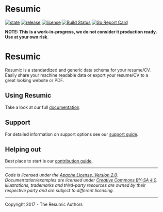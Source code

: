 # Resumic




 [![state](https://img.shields.io/badge/state-unstable-red.svg)]() [![release](https://img.shields.io/github/release/resumic/schema.svg)](https://github.com/resumic/schema/releases) [![license](https://img.shields.io/github/license/resumic/schema.svg)](LICENSE) [![Build Status](https://travis-ci.org/resumic/schema.svg?branch=master)](https://travis-ci.org/resumic/schema) [![Go Report Card](https://goreportcard.com/badge/github.com/resumic/schema)](https://goreportcard.com/report/github.com/resumic/schema)

**NOTE: This is a work-in-progress, we do not consider it production ready. Use at your own risk.**

# Resumic
Resumic is a standardized and generic data schema for your resume/CV.
Easily share your machine readable data or export your resume/CV to a great looking website or PDF.

## Using Resumic
Take a look at our full [documentation](/docs).

## Support
For detailed information on support options see our [support guide](/SUPPORT.md).

## Helping out
Best place to start is our [contribution guide](/CONTRIBUTING.md).

----

*Code is licensed under the [Apache License, Version 2.0](/LICENSE).*  
*Documentation/examples are licensed under [Creative Commons BY-SA 4.0](/docs/LICENSE).*  
*Illustrations, trademarks and third-party resources are owned by their respective party and are subject to different licensing.*

---

Copyright 2017 - The Resumic Authors


